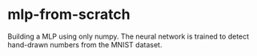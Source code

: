 # mlp-from-scratch
Building a MLP using only numpy. The neural network is trained to detect hand-drawn numbers from the MNIST dataset.
